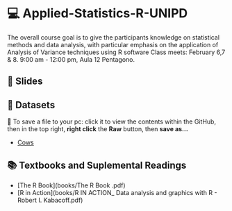 # :computer: Applied-Statistics-R-UNIPD

The overall course goal is to give the participants knowledge on statistical methods and data analysis, with particular emphasis on the application of Analysis of Variance techniques using R software 
Class meets: February 6,7 & 8. 
             9:00 am - 12:00 pm, Aula 12 Pentagono.

## :notebook: Slides

## :page_with_curl: Datasets 

:floppy_disk: To save a file to your pc: click it to view the contents within the GitHub, then in the top right, **right click** the **Raw** button, then **save as...** 

 * [Cows](data/latte-12-02.txt)
 
## :books: Textbooks and Suplemental Readings

* [The R Book](books/The R Book .pdf)
* [R in Action](books/R IN ACTION_ Data analysis and graphics with R - Robert I. Kabacoff.pdf)
